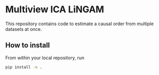 # Multiview ICA LiNGAM

This repository contains code to estimate a causal order from multiple datasets at once.

## How to install

From within your local repository, run

```bash
pip install -e .
```
